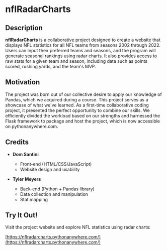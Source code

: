 # nflRadarCharts

## Description

**nflRadarCharts** is a collaborative project designed to create a website that displays NFL statistics for all NFL teams from seasons 2002 through 2022. Users can input their preferred teams and seasons, and the program will generate seasonal rankings using radar charts. It also provides access to raw stats for a given team and season, including data such as points scored, rushing yards, and the team's MVP.

## Motivation

The project was born out of our collective desire to apply our knowledge of Pandas, which we acquired during a course. This project serves as a showcase of what we've learned. As a first-time collaborative coding project, it presented the perfect opportunity to combine our skills. We efficiently divided the workload based on our strengths and harnessed the Flask framework to package and host the project, which is now accessible on pythonanywhere.com.

## Credits

- **Dom Santini**
  - Front-end (HTML/CSS/JavaScript)
  - Website design and usability

- **Tyler Meyers**
  - Back-end (Python + Pandas library)
  - Data collection and manipulation
  - Stat mapping

## Try It Out!

Visit the project website and explore NFL statistics using radar charts:

[https://nflradarcharts.pythonanywhere.com/](https://nflradarcharts.pythonanywhere.com/)
